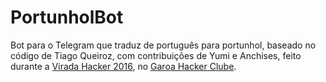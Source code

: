 # PortunholBot
Bot para o Telegram que traduz de português para portunhol, baseado no código de Tiago Queiroz, com contribuições de Yumi e Anchises, feito durante a [Virada Hacker 2016](https://garoa.net.br/wiki/Virada_Hacker_2016), no [Garoa Hacker Clube](https://garoa.net.br).
